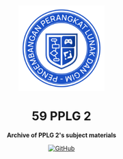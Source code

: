 <div align="center">

<img src="https://github.com/ZenShibata/pplg-2/raw/main/.github/images/PPLG.png" alt="PPLG Logo" width="200px" height="200px"/>

# 59 PPLG 2

**Archive of PPLG 2's subject materials**

[![GitHub](https://img.shields.io/github/license/ZenShibata/pplg-2)](https://github.com/ZenShibata/pplg-2/blob/main/LICENSE)

</div>